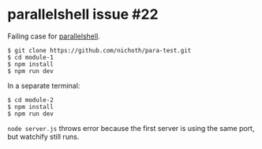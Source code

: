 # parallelshell issue #22

Failing case for [parallelshell](https://github.com/keithamus/parallelshell).

    $ git clone https://github.com/nichoth/para-test.git
    $ cd module-1
    $ npm install
    $ npm run dev

In a separate terminal:

    $ cd module-2
    $ npm install
    $ npm run dev

`node server.js` throws error because the first server is using the same port, but watchify still runs.

